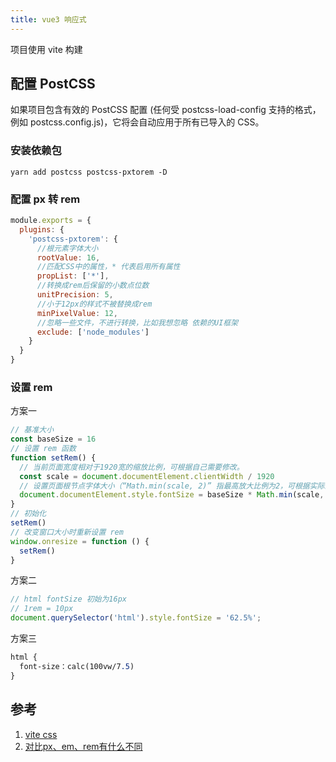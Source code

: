 ```yaml
---
title: vue3 响应式
---
```


项目使用 vite 构建

## 配置 PostCSS

如果项目包含有效的 PostCSS 配置 (任何受 postcss-load-config 支持的格式，例如 postcss.config.js)，它将会自动应用于所有已导入的 CSS。

### 安装依赖包

```shell
yarn add postcss postcss-pxtorem -D
```

### 配置 px 转 rem

```js
module.exports = {
  plugins: {
    'postcss-pxtorem': {
      //根元素字体大小
      rootValue: 16,
      //匹配CSS中的属性，* 代表启用所有属性
      propList: ['*'],
      //转换成rem后保留的小数点位数
      unitPrecision: 5,
      //小于12px的样式不被替换成rem
      minPixelValue: 12,
      //忽略一些文件，不进行转换，比如我想忽略 依赖的UI框架
      exclude: ['node_modules']
    }
  }
}
```

### 设置 rem

方案一

```js
// 基准大小
const baseSize = 16
// 设置 rem 函数
function setRem() {
  // 当前页面宽度相对于1920宽的缩放比例，可根据自己需要修改。
  const scale = document.documentElement.clientWidth / 1920
  // 设置页面根节点字体大小（“Math.min(scale, 2)” 指最高放大比例为2，可根据实际业务需求调整）
  document.documentElement.style.fontSize = baseSize * Math.min(scale, 2) + 'px'
}
// 初始化
setRem()
// 改变窗口大小时重新设置 rem
window.onresize = function () {
  setRem()
}
```

方案二

```js
// html fontSize 初始为16px
// 1rem = 10px
document.querySelector('html').style.fontSize = '62.5%';
```

方案三

```css
html {
  font-size：calc(100vw/7.5)
}
```

## 参考

1. [vite css](https://vitejs.cn/vite3-cn/guide/features.html#css)
2. [对比px、em、rem有什么不同](https://github.com/haizlin/fe-interview/issues/29#issuecomment-659119958)
